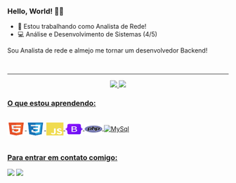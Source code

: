 ### Hello, World! 🧙‍♂️

- 🔭 Estou trabalhando como Analista de Rede!
- 💻 Análise e Desenvolvimento de Sistemas (4/5)
  
Sou Analista de rede e almejo me tornar um desenvolvedor Backend!

<br>


<hr>

<div align="center">
  <a href="https://github.com/aguiarigor1998">
  <img height="160em" src="https://github-readme-stats.vercel.app/api?username=aguiarigor1998&show_icons=true&theme=dark&include_all_commits=true&count_private=true"/>
  <img height="160em" src="https://github-readme-stats.vercel.app/api/top-langs/?username=aguiarigor1998&layout=compact&langs_count=7&theme=dark"/>
</div>

### O que estou aprendendo:

<div style="display: inline_block"><br>
  <img align="center" alt="HTML" height="30" width="40" src="https://raw.githubusercontent.com/devicons/devicon/master/icons/html5/html5-original.svg">
  <img align="center" alt="CSS" height="30" width="40" src="https://raw.githubusercontent.com/devicons/devicon/master/icons/css3/css3-original.svg">
  <img align="center" alt="JavaScript" height="30" width="40" src="https://raw.githubusercontent.com/devicons/devicon/master/icons/javascript/javascript-plain.svg">
  <img align="center" alt="Bootstrap" height="30" width="40" src="https://raw.githubusercontent.com/devicons/devicon/master/icons/bootstrap/bootstrap-original.svg">
  <img align="center" alt="PHP" height="30" width="40" src="https://raw.githubusercontent.com/devicons/devicon/master/icons/php/php-original.svg">
  <img align="center" alt="MySql" height="30" width="40" src="https://cdn.jsdelivr.net/gh/devicons/devicon/icons/mysql/mysql-original-wordmark.svg">
</div>

<br>

### Para entrar em contato comigo:

<div>  
 <a href="[https://www.linkedin.com/in/lucas-lion-122b15189/](https://www.linkedin.com/in/igor-santos-rebello-de-aguiar-9167011b9/)" target="_blank"><img src="https://img.shields.io/badge/-LinkedIn-%230077B5?style=for-the-badge&logo=linkedin&logoColor=white" target="_blank"></a> 
 <a href = "mailto:aguiarigor1998@gmail.com"><img src="https://img.shields.io/badge/-Gmail-%23333?style=for-the-badge&logo=gmail&logoColor=white" target="_blank"></a>
</div>
